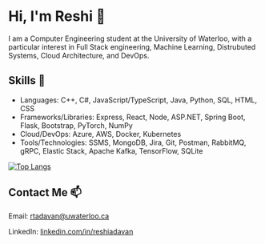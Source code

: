 # Hi, I'm Reshi 👋

I am a Computer Engineering student at the University of Waterloo, with a particular interest in Full Stack engineering, Machine Learning, Distrubuted Systems, Cloud Architecture, and DevOps.

## Skills 🔭

- Languages: C++, C#, JavaScript/TypeScript, Java, Python, SQL, HTML, CSS
- Frameworks/Libraries: Express, React, Node, ASP.NET, Spring Boot, Flask, Bootstrap, PyTorch, NumPy
- Cloud/DevOps: Azure, AWS, Docker, Kubernetes
- Tools/Technologies: SSMS, MongoDB, Jira, Git, Postman, RabbitMQ, gRPC, Elastic Stack, Apache Kafka, TensorFlow, SQLite

[![Top Langs](https://github-readme-stats.vercel.app/api/top-langs/?username=ReshiAdavan&layout=compact&theme=react&langs_count=10)](https://github.com/anuraghazra/github-readme-stats)

## Contact Me 📫

Email: [rtadavan@uwaterloo.ca](mailto:rtadavan@uwaterloo.ca)

LinkedIn: [linkedin.com/in/reshiadavan](https://www.linkedin.com/in/reshiadavan/)

<!--
**ReshiAdavan/ReshiAdavan** is a ✨ _special_ ✨ repository because its `README.md` (this file) appears on your GitHub profile.

Here are some ideas to get you started:

- 🔭 I’m currently working on ...
- 🌱 I’m currently learning ...
- 👯 I’m looking to collaborate on ...
- 🤔 I’m looking for help with ...
- 💬 Ask me about ...
- 📫 How to reach me: ...
- 😄 Pronouns: ...
- ⚡ Fun fact: ...
-->
